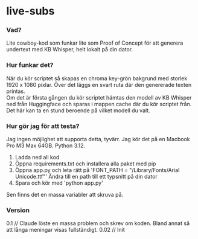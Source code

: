 # live-subs

### Vad?
Lite cowboy-kod som funkar lite som Proof of Concept för att generera undertext med KB Whisper, helt lokalt på din dator.  

### Hur funkar det?
När du kör scriptet så skapas en chroma key-grön bakgrund med storlek 1920 x 1080 pixlar. Över det 
läggs en svart ruta där den genererade texten printas.  
Om det är första gången du kör scriptet hämtas den modell av KB Whisper ned från Huggingface och sparas i mappen cache där du kör scriptet från. Det här kan ta en stund beroende på vilket modell du valt.  

### Hur gör jag för att testa?
Jag ingen möjlighet att supporta detta, tyvärr. Jag kör det på en Macbook Pro M3 Max 64GB. Python 3.12.  

1. Ladda ned all kod
2. Öppna requirements.txt och installera alla paket med pip
3. Öppna app.py och leta rätt på 'FONT_PATH = "/Library/Fonts/Arial Unicode.ttf"' Ändra till en path till ett typsnitt på din dator 
4. Spara och kör med 'python app.py'

Sen finns det en massa variabler att skruva på.

### Version 
0.1 // Claude löste en massa problem och skrev om koden. Bland annat så att långa meningar visas fullständigt.
0.02 // Init